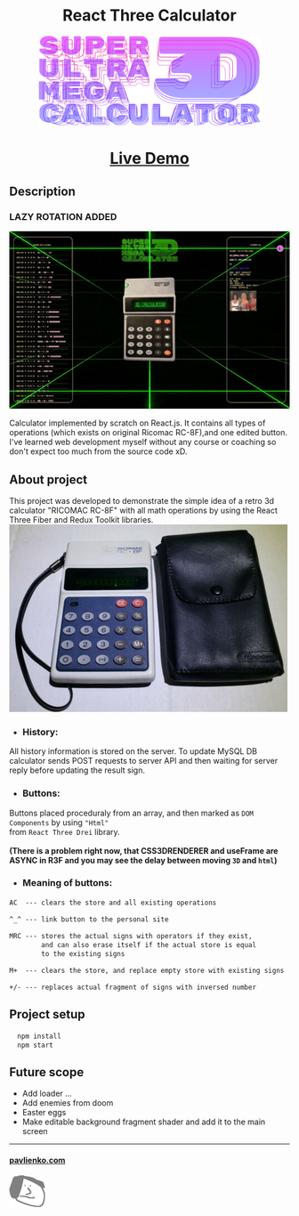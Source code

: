 # <div align="center">React Three Calculator</div>

<div align="center"/>
<img width="400" alt="main-logo" src="./src/assets/logow.png" />
</div>

# <div align="center">[Live Demo](https://pavlienko.com/projects/three-calculator)</div>

<!-- - **Buttons count:**
  - width: **4** blocks
  - height: **5** blocks -->

## Description

### LAZY ROTATION ADDED

![image info](./src/assets/readme-banner-gif-01.gif)

Calculator implemented by scratch on React.js.
It contains all types of operations (which exists on original Ricomac RC-8F),and one edited button. I've learned web development myself without any course or coaching so don't expect too much from the source code xD.

## About project


This project was developed to demonstrate the simple idea of ​​a retro 3d calculator "RICOMAC RC-8F" with all math operations by using the React Three Fiber and Redux Toolkit libraries.
<br />
![image info](./src/assets/ricomac-photo.jpeg)

- ### History:

All history information is stored on the server.
To update MySQL DB calculator sends POST requests to server API and then waiting for server reply before updating the result sign.

- ### Buttons:
Buttons placed proceduraly from an array, and then marked as ```DOM Components``` by using ```"Html"``` <br /> from ```React Three Drei``` library.
<br />
<br />
**(There is a problem right now, that CSS3DRENDERER and useFrame are ASYNC in R3F and you may see the delay between moving ```3D``` and ```html```)**

- ### Meaning of buttons:
```
AC  --- clears the store and all existing operations
```
```
^_^ --- link button to the personal site
```
```
MRC --- stores the actual signs with operators if they exist, 
        and can also erase itself if the actual store is equal 
        to the existing signs
```
```
M+  --- clears the store, and replace empty store with existing signs
```
```
+/- --- replaces actual fragment of signs with inversed number  
```

## Project setup

```
  npm install
  npm start
```
## Future scope
  - Add loader ...
  - Add enemies from doom
  - Easter eggs
  - Make editable background fragment shader and add it to the main screen

<!-- ## Support on  -->
___
#### [pavlienko.com](https://pavlienko.com)
![image info](./src/assets/pface64.png)